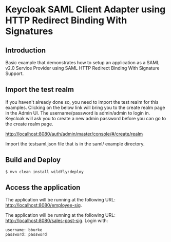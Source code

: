 # Keycloak SAML Client Adapter using HTTP Redirect Binding With Signatures

## Introduction

Basic example that demonstrates how to setup an application as a SAML v2.0 Service Provider using SAML HTTP Redirect Binding With Signature Support.

## Import the test realm

If you haven't already done so, you need to import the test realm for this examples.  Clicking on the below link will bring you to the
create realm page in the Admin UI.  The username/password is admin/admin to login in.  Keycloak will ask you to
create a new admin password before you can go to the create realm page.

[http://localhost:8080/auth/admin/master/console/#/create/realm](http://localhost:8080/auth/admin/master/console/#/create/realm)

Import the testsaml.json file that is in the saml/ example directory.

## Build and Deploy

```
$ mvn clean install wildfly:deploy
```

## Access the application

The application will be running at the following URL: <http://localhost:8080/employee-sig>.

The application will be running at the following URL: <http://localhost:8080/sales-post-sig>.  Login with:

    username: bburke
    password: password

